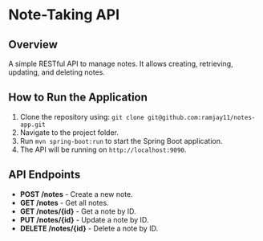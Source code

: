 # Note-Taking API

## Overview
A simple RESTful API to manage notes. It allows creating, retrieving, updating, and deleting notes.

## How to Run the Application
1. Clone the repository using: `git clone git@github.com:ramjay11/notes-app.git`
2. Navigate to the project folder.
3. Run `mvn spring-boot:run` to start the Spring Boot application.
4. The API will be running on `http://localhost:9090`.

## API Endpoints
- **POST /notes** - Create a new note.
- **GET /notes** - Get all notes.
- **GET /notes/{id}** - Get a note by ID.
- **PUT /notes/{id}** - Update a note by ID.
- **DELETE /notes/{id}** - Delete a note by ID.